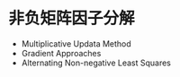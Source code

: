 # 非负矩阵因子分解

* Multiplicative Updata Method
* Gradient Approaches
* Alternating Non-negative Least Squares
